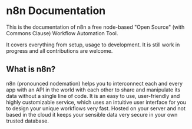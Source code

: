 # n8n Documentation

This is the documentation of n8n a free node-based "Open Source" (with Commons Clause)
Workflow Automation Tool.

It covers everything from setup, usage to development. It is still work in progress and all contributions are welcome.


## What is n8n?

n8n (pronounced nodemation) helps you to interconnect each and every app with an API in the world with each other to share and manipulate its data without a single line of code. It is an easy to use, user-friendly and highly customizable service, which uses an intuitive user interface for you to design your unique workflows very fast. Hosted on your server and not based in the cloud it keeps your sensible data very secure in your own trusted database.
